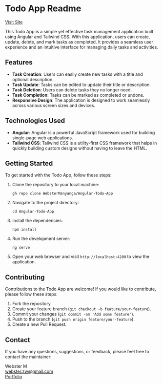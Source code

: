# Todo App Readme

[Visit Site](https://webstermanyanga.github.io/NgBuild-Todo-App/)

This Todo App is a simple yet effective task management application built using Angular and Tailwind CSS. With this application, users can create, update, delete, and mark tasks as completed. It provides a seamless user experience and an intuitive interface for managing daily tasks and activities.

## Features

- **Task Creation**: Users can easily create new tasks with a title and optional description.
- **Task Update**: Tasks can be edited to update their title or description.
- **Task Deletion**: Users can delete tasks they no longer need.
- **Task Completion**: Tasks can be marked as completed or undone.
- **Responsive Design**: The application is designed to work seamlessly across various screen sizes and devices.

## Technologies Used

- **Angular**: Angular is a powerful JavaScript framework used for building single-page web applications.
- **Tailwind CSS**: Tailwind CSS is a utility-first CSS framework that helps in quickly building custom designs without having to leave the HTML.

## Getting Started

To get started with the Todo App, follow these steps:

1. Clone the repository to your local machine:

    ```
    gh repo clone WebsterManyanga/Angular-Todo-App
    ```

2. Navigate to the project directory:

    ```
    cd Angular-Todo-App
    ```

3. Install the dependencies:

    ```
    npm install
    ```

4. Run the development server:

    ```
    ng serve
    ```

5. Open your web browser and visit `http://localhost:4200` to view the application.


## Contributing

Contributions to the Todo App are welcome! If you would like to contribute, please follow these steps:

1. Fork the repository.
2. Create your feature branch (`git checkout -b feature/your-feature`).
3. Commit your changes (`git commit -am 'Add some feature'`).
4. Push to the branch (`git push origin feature/your-feature`).
5. Create a new Pull Request.

## Contact

If you have any questions, suggestions, or feedback, please feel free to contact the maintainer:

Webster M  
webster.zw@gmail.com  
[Portfolio](https://webstermanyanga.github.io/WebDeveloperPortfolio/)
